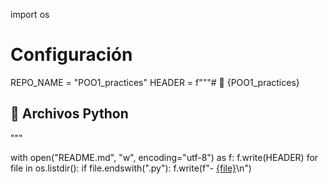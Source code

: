 import os

# Configuración
REPO_NAME = "POO1_practices"
HEADER = f"""# 📂 {POO1_practices}

## 🐍 Archivos Python
"""

with open("README.md", "w", encoding="utf-8") as f:
    f.write(HEADER)
    for file in os.listdir():
        if file.endswith(".py"):
            f.write(f"- [{file}](./{file})\n")